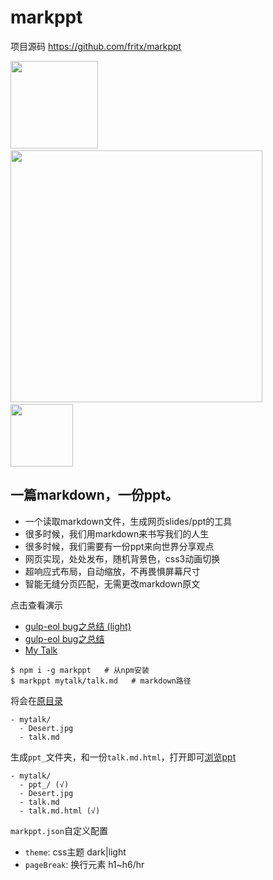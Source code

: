 # markppt

项目源码 <https://github.com/fritx/markppt>

<img width="140" src="https://raw.githubusercontent.com/fritx/markppt/dev/screenshots/2015-04-11%2002.09.47.png">
&nbsp;&nbsp;<img width="403" src="https://raw.githubusercontent.com/fritx/markppt/dev/screenshots/2015-04-10%2023.17.37.png">
&nbsp;&nbsp;<img width="100" src="https://raw.githubusercontent.com/fritx/markppt/dev/artwork/icon1_2.png">

## 一篇markdown，一份ppt。

- 一个读取markdown文件，生成网页slides/ppt的工具
- 很多时候，我们用markdown来书写我们的人生
- 很多时候，我们需要有一份ppt来向世界分享观点
- 网页实现，处处发布，随机背景色，css3动画切换
- 超响应式布局，自动缩放，不再畏惧屏幕尺寸
- 智能无缝分页匹配，无需更改markdown原文

点击查看演示

- [gulp-eol bug之总结 (light)](http://fritx.github.io/markppt/gulpeol-light/gulp-eol-bug.md.html)
- [gulp-eol bug之总结](http://fritx.github.io/markppt/gulpeol/gulp-eol-bug.md.html)
- [My Talk](http://fritx.github.io/markppt/mytalk/talk.md.html)

```
$ npm i -g markppt   # 从npm安装
$ markppt mytalk/talk.md   # markdown路径
```

将会在[原目录](https://github.com/fritx/markppt/tree/master/examples/mytalk/)

```
- mytalk/
  - Desert.jpg
  - talk.md
```

生成`ppt_`文件夹，和一份`talk.md.html`，打开即可[浏览ppt](http://fritx.github.io/markppt/mytalk/talk.md.html)

```
- mytalk/
  - ppt_/ (√)
  - Desert.jpg
  - talk.md
  - talk.md.html (√)
```

`markppt.json`自定义配置

- `theme`: css主题 dark|light
- `pageBreak`: 换行元素 h1~h6/hr
